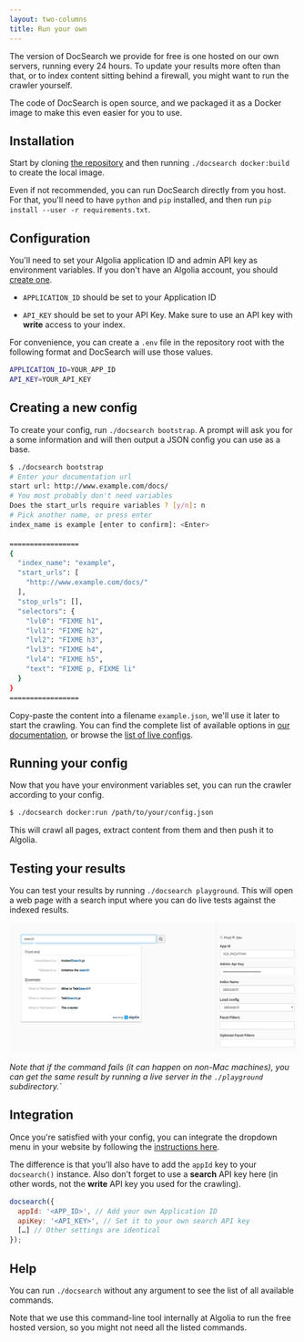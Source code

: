```yaml
---
layout: two-columns
title: Run your own
---
```


The version of DocSearch we provide for free is one hosted on our own servers,
running every 24 hours. To update your results more often than that, or to index
content sitting behind a firewall, you might want to run the crawler yourself.

The code of DocSearch is open source, and we packaged it as a Docker image to
make this even easier for you to use.

## Installation

Start by cloning [the repository][1] and then running `./docsearch docker:build`
to create the local image.

Even if not recommended, you can run DocSearch directly from you host. For that,
you'll need to have `python` and `pip` installed, and then run
`pip install --user -r requirements.txt`.

## Configuration

You'll need to set your Algolia application ID and admin API key as environment
variables. If you don't have an Algolia account, you should [create one][2].

- `APPLICATION_ID` should be set to your Application ID

- `API_KEY` should be set to your API Key. Make sure to use an API key with
  **write** access to your index.

For convenience, you can create a `.env` file in the repository root with the
following format and DocSearch will use those values.

```sh
APPLICATION_ID=YOUR_APP_ID
API_KEY=YOUR_API_KEY
```

## Creating a new config

To create your config, run `./docsearch bootstrap`. A prompt will ask you for a
some information and will then output a JSON config you can use as a base.

```sh
$ ./docsearch bootstrap
# Enter your documentation url
start url: http://www.example.com/docs/
# You most probably don't need variables
Does the start_urls require variables ? [y/n]: n
# Pick another name, or press enter
index_name is example [enter to confirm]: <Enter>

=================
{
  "index_name": "example",
  "start_urls": [
    "http://www.example.com/docs/"
  ],
  "stop_urls": [],
  "selectors": {
    "lvl0": "FIXME h1",
    "lvl1": "FIXME h2",
    "lvl2": "FIXME h3",
    "lvl3": "FIXME h4",
    "lvl4": "FIXME h5",
    "text": "FIXME p, FIXME li"
  }
}
=================
```

Copy-paste the content into a filename `example.json`, we'll use it later to
start the crawling. You can find the complete list of available options in [our
documentation][3], or browse the [list of live configs][4].

## Running your config

Now that you have your environment variables set, you can run the crawler
according to your config.

```sh
$ ./docsearch docker:run /path/to/your/config.json
```

This will crawl all pages, extract content from them and then push it to
Algolia.

## Testing your results

You can test your results by running `./docsearch playground`. This will open a
web page with a search input where you can do live tests against the indexed
results.

<img src="./assets/playground.png" alt="Playground" class="mt-2"/>

_Note that if the command fails (it can happen on non-Mac machines), you can get
the same result by running a live server in the `./playground` subdirectory.\`_

## Integration

Once you're satisfied with your config, you can integrate the dropdown menu in
your website by following the [instructions here][5].

The difference is that you'll also have to add the `appId` key to your
`docsearch()` instance. Also don't forget to use a **search** API key here (in
other words, not the **write** API key you used for the crawling).

```javascript
docsearch({
  appId: '<APP_ID>', // Add your own Application ID
  apiKey: '<API_KEY>', // Set it to your own search API key
  […] // Other settings are identical
});
```

## Help

You can run `./docsearch` without any argument to see the list of all available
commands.

Note that we use this command-line tool internally at Algolia to run the free
hosted version, so you might not need all the listed commands.

[1]: https://github.com/algolia/docsearch-scraper
[2]: https://www.algolia.com/pricing#community
[3]: ./config-file.html
[4]: https://github.com/algolia/docsearch-configs/tree/master/configs
[5]: ./dropdown.html
